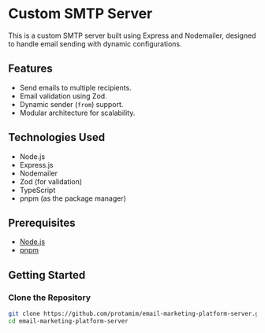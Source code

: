 # Custom SMTP Server

This is a custom SMTP server built using Express and Nodemailer, designed to handle email sending with dynamic configurations.  

## Features  
- Send emails to multiple recipients.  
- Email validation using Zod.  
- Dynamic sender (`from`) support.  
- Modular architecture for scalability.  

## Technologies Used  
- Node.js  
- Express.js  
- Nodemailer  
- Zod (for validation)  
- TypeScript  
- pnpm (as the package manager)  

## Prerequisites  
- [Node.js](https://nodejs.org/en/download/)  
- [pnpm](https://pnpm.io/installation)  

## Getting Started  

### Clone the Repository  
```bash
git clone https://github.com/protamim/email-marketing-platform-server.git
cd email-marketing-platform-server
